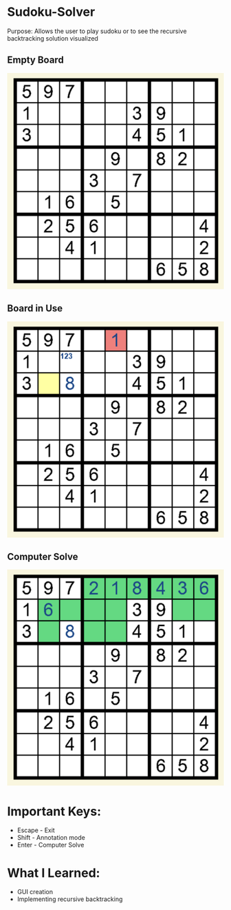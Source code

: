 # Sudoku-Solver
Purpose: Allows the user to play sudoku or to see the recursive backtracking solution visualized

## Empty Board
<img src = "./readMe_images/EmptyBoard.png"/>
<br>

## Board in Use
<img src = "./readMe_images/MidGameBoard.png"/>
<br>

## Computer Solve
<img src = "./readMe_images/ComputerSolve.png"/>
<br>

# Important Keys:

- Escape - Exit
- Shift - Annotation mode
- Enter - Computer Solve

# What I Learned:
- GUI creation
- Implementing recursive backtracking
